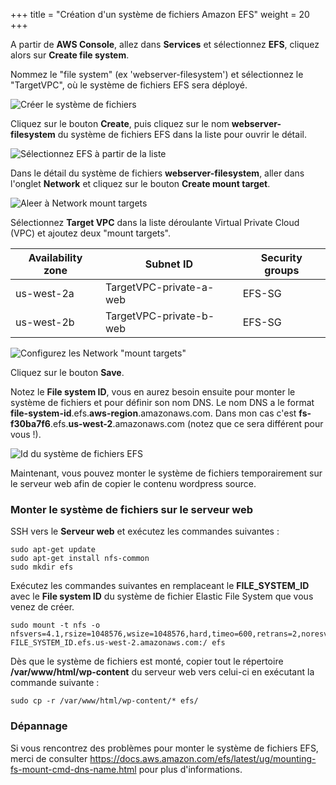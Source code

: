 +++
title = "Création d'un système de fichiers Amazon EFS"
weight = 20
+++

A partir de **AWS Console**, allez dans **Services** et sélectionnez **EFS**, cliquez alors sur **Create file system**.

Nommez le "file system" (ex 'webserver-filesystem') et sélectionnez le "TargetVPC", où le système de fichiers EFS sera déployé. 

![Créer le système de fichiers](/ecs/create-efs-name.en.png)

Cliquez sur le bouton **Create**, puis cliquez sur le nom **webserver-filesystem** du système de fichiers EFS dans la liste pour ouvrir le détail.

![Sélectionnez EFS à partir de la liste](/ecs/create-efs-select.en.png)

Dans le détail du système de fichiers **webserver-filesystem**, aller dans l'onglet **Network** et cliquez sur le bouton **Create mount target**.

![Aleer à Network mount targets](/ecs/create-efs-mount-target.en.png)

Sélectionnez **Target VPC** dans la liste déroulante Virtual Private Cloud (VPC) et ajoutez deux "mount targets".

| Availability zone    | Subnet ID      								   | Security groups            |
| ---------------------- | ---------------- |----------------|
| us-west-2a                | TargetVPC-private-a-web            | EFS-SG  |
| us-west-2b                | TargetVPC-private-b-web    | EFS-SG  |


![Configurez les Network "mount targets"](/ecs/create-efs-configure-mount-targets.en.png)

Cliquez sur le bouton **Save**.

Notez le **File system ID**, vous en aurez besoin ensuite pour monter le système de fichiers et pour définir son nom DNS. Le nom DNS a le format **file-system-id**.efs.**aws-region**.amazonaws.com. Dans mon cas c'est **fs-f30ba7f6**.efs.**us-west-2**.amazonaws.com (notez que ce sera différent pour vous !).

![Id du système de fichiers EFS](/ecs/create-efs-file-system-id.en.png)

Maintenant, vous pouvez monter le système de fichiers temporairement sur le serveur web afin de copier le contenu wordpress source.

### Monter le système de fichiers sur le serveur web

SSH vers le **Serveur web** et exécutez les commandes suivantes :
```
sudo apt-get update
sudo apt-get install nfs-common
sudo mkdir efs
```

Exécutez les commandes suivantes en remplaceant le **FILE_SYSTEM_ID** avec le **File system ID** du système de fichier Elastic File System que vous venez de créer.

```
sudo mount -t nfs -o nfsvers=4.1,rsize=1048576,wsize=1048576,hard,timeo=600,retrans=2,noresvport FILE_SYSTEM_ID.efs.us-west-2.amazonaws.com:/ efs
```


Dès que le système de fichiers est monté, copier tout le répertoire **/var/www/html/wp-content** du serveur web vers celui-ci en exécutant la commande suivante :

```
sudo cp -r /var/www/html/wp-content/* efs/
```

### Dépannage

Si vous rencontrez des problèmes pour monter le système de fichiers EFS, merci de consulter https://docs.aws.amazon.com/efs/latest/ug/mounting-fs-mount-cmd-dns-name.html pour plus d'informations.